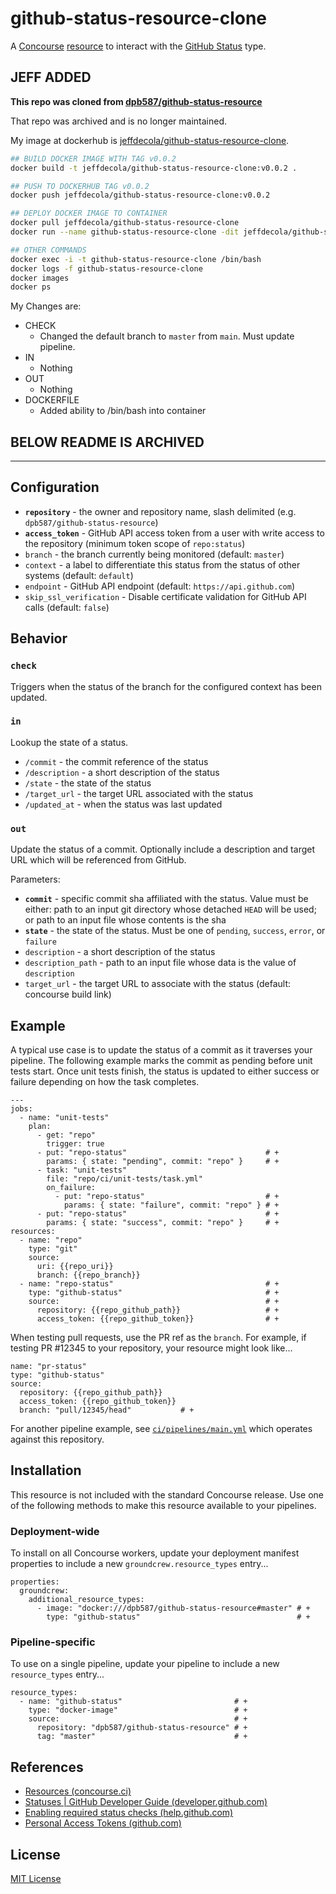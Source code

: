 # github-status-resource-clone

A [Concourse](http://concourse.ci/)
[resource](http://concourse.ci/resources.html)
to interact with the
[GitHub Status](https://developer.github.com/v3/repos/statuses/) type.

## JEFF ADDED

**This repo was cloned from
[dpb587/github-status-resource](https://github.com/dpb587/github-status-resource)**

That repo was archived and is no longer maintained.

My image at dockerhub is
[jeffdecola/github-status-resource-clone](https://hub.docker.com/r/jeffdecola/github-status-resource-clone/).

```bash
## BUILD DOCKER IMAGE WITH TAG v0.0.2
docker build -t jeffdecola/github-status-resource-clone:v0.0.2 .

## PUSH TO DOCKERHUB TAG v0.0.2
docker push jeffdecola/github-status-resource-clone:v0.0.2

## DEPLOY DOCKER IMAGE TO CONTAINER
docker pull jeffdecola/github-status-resource-clone
docker run --name github-status-resource-clone -dit jeffdecola/github-status-resource-clone

## OTHER COMMANDS
docker exec -i -t github-status-resource-clone /bin/bash
docker logs -f github-status-resource-clone
docker images
docker ps
```

My Changes are:

* CHECK
  * Changed the default branch to `master` from `main`. Must update pipeline.
* IN
  * Nothing
* OUT
  * Nothing
* DOCKERFILE
  * Added ability to /bin/bash into container

## BELOW README IS ARCHIVED

---

## Configuration

 * **`repository`** - the owner and repository name, slash delimited (e.g. `dpb587/github-status-resource`)
 * **`access_token`** - GitHub API access token from a user with write access to the repository (minimum token scope of `repo:status`)
 * `branch` - the branch currently being monitored (default: `master`)
 * `context` - a label to differentiate this status from the status of other systems (default: `default`)
 * `endpoint` - GitHub API endpoint (default: `https://api.github.com`)
 * `skip_ssl_verification` - Disable certificate validation for GitHub API calls (default: `false`)


## Behavior


### `check`

Triggers when the status of the branch for the configured context has been updated.


### `in`

Lookup the state of a status.

 * `/commit` - the commit reference of the status
 * `/description` - a short description of the status
 * `/state` - the state of the status
 * `/target_url` - the target URL associated with the status
 * `/updated_at` - when the status was last updated


### `out`

Update the status of a commit. Optionally include a description and target URL which will be referenced from GitHub.

Parameters:

 * **`commit`** - specific commit sha affiliated with the status. Value must be either: path to an input git directory whose detached `HEAD` will be used; or path to an input file whose contents is the sha
 * **`state`** - the state of the status. Must be one of `pending`, `success`, `error`, or `failure`
 * `description` - a short description of the status
 * `description_path` - path to an input file whose data is the value of `description`
 * `target_url` - the target URL to associate with the status (default: concourse build link)


## Example

A typical use case is to update the status of a commit as it traverses your pipeline. The following example marks the commit as pending before unit tests start. Once unit tests finish, the status is updated to either success or failure depending on how the task completes.

    ---
    jobs:
      - name: "unit-tests"
        plan:
          - get: "repo"
            trigger: true
          - put: "repo-status"                               # +
            params: { state: "pending", commit: "repo" }     # +
          - task: "unit-tests"
            file: "repo/ci/unit-tests/task.yml"
            on_failure:
              - put: "repo-status"                           # +
                params: { state: "failure", commit: "repo" } # +
          - put: "repo-status"                               # +
            params: { state: "success", commit: "repo" }     # +
    resources:
      - name: "repo"
        type: "git"
        source:
          uri: {{repo_uri}}
          branch: {{repo_branch}}
      - name: "repo-status"                                  # +
        type: "github-status"                                # +
        source:                                              # +
          repository: {{repo_github_path}}                   # +
          access_token: {{repo_github_token}}                # +

When testing pull requests, use the PR ref as the `branch`. For example, if testing PR #12345 to your repository, your resource might look like...

    name: "pr-status"
    type: "github-status"
    source:
      repository: {{repo_github_path}}
      access_token: {{repo_github_token}}
      branch: "pull/12345/head"           # +

For another pipeline example, see [`ci/pipelines/main.yml`](ci/pipelines/main.yml) which operates against this repository.


## Installation

This resource is not included with the standard Concourse release. Use one of the following methods to make this resource available to your pipelines.


### Deployment-wide

To install on all Concourse workers, update your deployment manifest properties to include a new `groundcrew.resource_types` entry...

    properties:
      groundcrew:
        additional_resource_types:
          - image: "docker:///dpb587/github-status-resource#master" # +
            type: "github-status"                                   # +


### Pipeline-specific

To use on a single pipeline, update your pipeline to include a new `resource_types` entry...

    resource_types:
      - name: "github-status"                         # +
        type: "docker-image"                          # +
        source:                                       # +
          repository: "dpb587/github-status-resource" # +
          tag: "master"                               # +


## References

 * [Resources (concourse.ci)](https://concourse.ci/resources.html)
 * [Statuses | GitHub Developer Guide (developer.github.com)](https://developer.github.com/v3/repos/statuses/)
 * [Enabling required status checks (help.github.com)](https://help.github.com/articles/enabling-required-status-checks/)
 * [Personal Access Tokens (github.com)](https://github.com/settings/tokens)


## License

[MIT License](./LICENSE)
